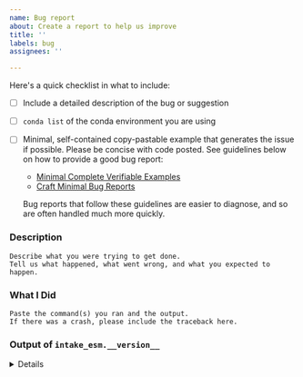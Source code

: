 ```yaml
---
name: Bug report
about: Create a report to help us improve
title: ''
labels: bug
assignees: ''

---
```


<!--

Thanks for submitting an issue!

-->

Here's a quick checklist in what to include:

- [ ] Include a detailed description of the bug or suggestion
- [ ] `conda list` of the conda environment you are using
- [ ] Minimal, self-contained copy-pastable example that generates the issue if possible. Please be concise with code posted. See guidelines below on how to provide a good bug report:

     -  [Minimal Complete Verifiable Examples](https://stackoverflow.com/help/mcve)
    -  [Craft Minimal Bug Reports](http://matthewrocklin.com/blog/work/2018/02/28/minimal-bug-reports)

    Bug reports that follow these guidelines are easier to diagnose,
    and so are often handled much more quickly.



### Description

```
Describe what you were trying to get done.
Tell us what happened, what went wrong, and what you expected to happen.
```

### What I Did

```
Paste the command(s) you ran and the output.
If there was a crash, please include the traceback here.
```

### Output of ``intake_esm.__version__``

<details>

#Paste the output of intake_esm.__version__ here

</details>
